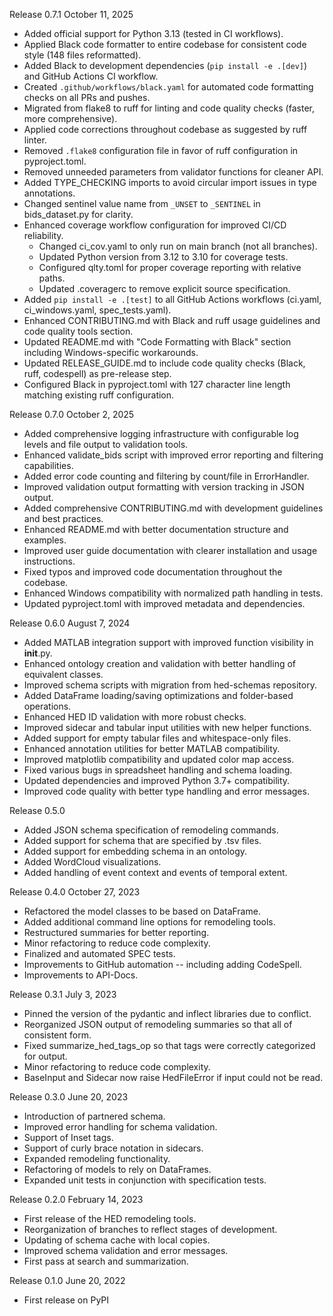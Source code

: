 Release 0.7.1 October 11, 2025
- Added official support for Python 3.13 (tested in CI workflows).
- Applied Black code formatter to entire codebase for consistent code style (148 files reformatted).
- Added Black to development dependencies (`pip install -e .[dev]`) and GitHub Actions CI workflow.
- Created `.github/workflows/black.yaml` for automated code formatting checks on all PRs and pushes.
- Migrated from flake8 to ruff for linting and code quality checks (faster, more comprehensive).
- Applied code corrections throughout codebase as suggested by ruff linter.
- Removed `.flake8` configuration file in favor of ruff configuration in pyproject.toml.
- Removed unneeded parameters from validator functions for cleaner API.
- Added TYPE_CHECKING imports to avoid circular import issues in type annotations.
- Changed sentinel value name from `_UNSET` to `_SENTINEL` in bids_dataset.py for clarity.
- Enhanced coverage workflow configuration for improved CI/CD reliability.
  - Changed ci_cov.yaml to only run on main branch (not all branches).
  - Updated Python version from 3.12 to 3.10 for coverage tests.
  - Configured qlty.toml for proper coverage reporting with relative paths.
  - Updated .coveragerc to remove explicit source specification.
- Added `pip install -e .[test]` to all GitHub Actions workflows (ci.yaml, ci_windows.yaml, spec_tests.yaml).
- Enhanced CONTRIBUTING.md with Black and ruff usage guidelines and code quality tools section.
- Updated README.md with "Code Formatting with Black" section including Windows-specific workarounds.
- Updated RELEASE_GUIDE.md to include code quality checks (Black, ruff, codespell) as pre-release step.
- Configured Black in pyproject.toml with 127 character line length matching existing ruff configuration.

Release 0.7.0 October 2, 2025
- Added comprehensive logging infrastructure with configurable log levels and file output to validation tools.
- Enhanced validate_bids script with improved error reporting and filtering capabilities.
- Added error code counting and filtering by count/file in ErrorHandler.
- Improved validation output formatting with version tracking in JSON output.
- Added comprehensive CONTRIBUTING.md with development guidelines and best practices.
- Enhanced README.md with better documentation structure and examples.
- Improved user guide documentation with clearer installation and usage instructions.
- Fixed typos and improved code documentation throughout the codebase.
- Enhanced Windows compatibility with normalized path handling in tests.
- Updated pyproject.toml with improved metadata and dependencies.

Release 0.6.0 August 7, 2024
- Added MATLAB integration support with improved function visibility in __init__.py.
- Enhanced ontology creation and validation with better handling of equivalent classes.
- Improved schema scripts with migration from hed-schemas repository.
- Added DataFrame loading/saving optimizations and folder-based operations.
- Enhanced HED ID validation with more robust checks.
- Improved sidecar and tabular input utilities with new helper functions.
- Added support for empty tabular files and whitespace-only files.
- Enhanced annotation utilities for better MATLAB compatibility.
- Improved matplotlib compatibility and updated color map access.
- Fixed various bugs in spreadsheet handling and schema loading.
- Updated dependencies and improved Python 3.7+ compatibility.
- Improved code quality with better type handling and error messages.

Release 0.5.0
- Added JSON schema specification of remodeling commands.
- Added support for schema that are specified by .tsv files.
- Added support for embedding schema in an ontology.
- Added WordCloud visualizations.
- Added handling of event context and events of temporal extent.

Release 0.4.0 October 27, 2023
- Refactored the model classes to be based on DataFrame.
- Added additional command line options for remodeling tools.
- Restructured summaries for better reporting.
- Minor refactoring to reduce code complexity.
- Finalized and automated SPEC tests.
- Improvements to GitHub automation -- including adding CodeSpell.
- Improvements to API-Docs.

Release 0.3.1 July 3, 2023
- Pinned the version of the pydantic and inflect libraries due to conflict.
- Reorganized JSON output of remodeling summaries so that all of consistent form.
- Fixed summarize_hed_tags_op so that tags were correctly categorized for output.
- Minor refactoring to reduce code complexity.
- BaseInput and Sidecar now raise HedFileError if input could not be read.

Release 0.3.0 June 20, 2023
- Introduction of partnered schema.
- Improved error handling for schema validation.
- Support of Inset tags.
- Support of curly brace notation in sidecars.
- Expanded remodeling functionality.
- Refactoring of models to rely on DataFrames.
- Expanded unit tests in conjunction with specification tests.

Release 0.2.0 February 14, 2023
- First release of the HED remodeling tools.
- Reorganization of branches to reflect stages of development.
- Updating of schema cache with local copies.
- Improved schema validation and error messages.
- First pass at search and summarization.

Release 0.1.0  June 20, 2022
- First release on PyPI